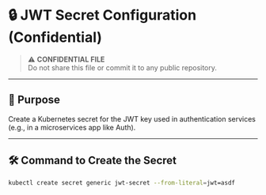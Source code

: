 # 🔒 JWT Secret Configuration (Confidential)

> ⚠️ **CONFIDENTIAL FILE**  
> Do not share this file or commit it to any public repository.

---

## 🎯 Purpose

Create a Kubernetes secret for the JWT key used in authentication services (e.g., in a microservices app like Auth).

---

## 🛠 Command to Create the Secret

```bash
kubectl create secret generic jwt-secret --from-literal=jwt=asdf
```
